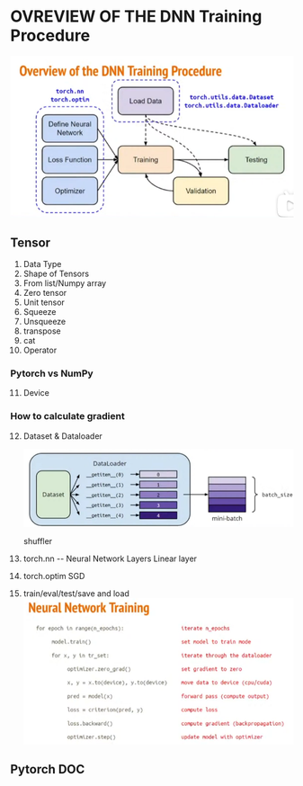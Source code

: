 # OVREVIEW OF THE DNN Training Procedure
![avatar](./pytorch.PNG)

## Tensor
1. Data Type
2. Shape of Tensors
3. From list/Numpy array
4. Zero tensor
5. Unit tensor
6. Squeeze
7. Unsqueeze
8. transpose
9. cat
10. Operator

### Pytorch vs NumPy

11. Device
    
### How to calculate gradient

12. Dataset & Dataloader
    
    ![avatar](./dataloader.PNG)

    shuffler


13. torch.nn -- Neural Network Layers 
    Linear layer

14. torch.optim 
    SGD

15. train/eval/test/save and load
    ![avatar](./TRAINING.PNG)

## Pytorch DOC
